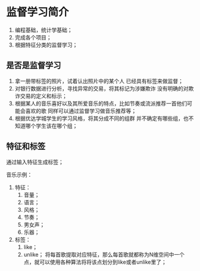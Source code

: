 # 监督学习简介
1. 编程基础，统计学基础；
2. 完成各个项目；
3. 根据特征分类的监督学习；

## 是否是监督学习
1. 拿一册带标签的照片，试着认出照片中的某个人
    已经具有标签来做监督；
2. 对银行数据进行分析，寻找异常的交易，将其标记为涉嫌欺诈
    没有明确的对欺诈交易的定义和标示；
3. 根据某人的音乐喜好以及其所爱音乐的特点，比如节奏或流派推荐一首他们可能会喜欢的歌
    同样可以通过监督学习做音乐推荐等；
4. 根据优达学城学生的学习风格，将其分成不同的组群
    并不确定有哪些组，也不知道哪个学生该在哪个组；


## 特征和标签
通过输入特征生成标签；

音乐示例：
1. 特征：
    1. 音量；
    2. 语言；
    3. 风格；
    4. 节奏；
    5. 男女声；
    6. 乐器；
2. 标签：
    1. like；
    2. unlike；
将每首歌提取对应特征，那么每首歌就都称为N维空间中一个点，就可以使用各种算法将将该点划分到like或者unlike里了；
